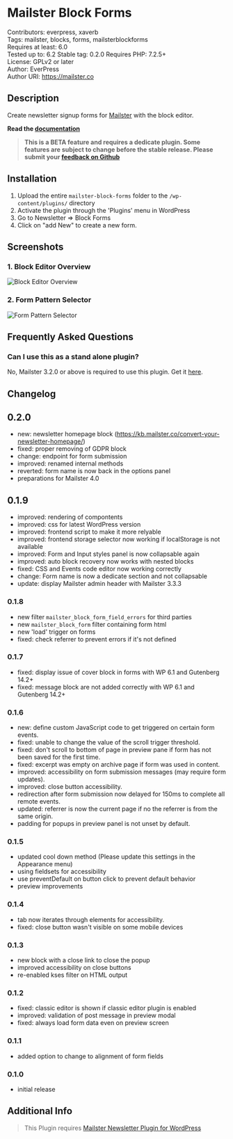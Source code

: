 # Mailster Block Forms

Contributors: everpress, xaverb  
Tags: mailster, blocks, forms, mailsterblockforms  
Requires at least: 6.0  
Tested up to: 6.2
Stable tag: 0.2.0
Requires PHP: 7.2.5+  
License: GPLv2 or later  
Author: EverPress  
Author URI: https://mailster.co

## Description

Create newsletter signup forms for [Mailster](https://mailster.co/?utm_campaign=wporg&utm_source=wordpress.org&utm_medium=readme&utm_term=Mailster+Block+Forms) with the block editor.

**Read the [documentation](https://docs.mailster.co/#/block-forms-overview)**

> **This is a BETA feature and requires a dedicate plugin. Some features are subject to change before the stable release. Please submit your [feedback on Github](https://github.com/everpress-co/mailster-block-forms/issues)**

## Installation

1. Upload the entire `mailster-block-forms` folder to the `/wp-content/plugins/` directory
2. Activate the plugin through the 'Plugins' menu in WordPress
3. Go to Newsletter => Block Forms
4. Click on "add New" to create a new form.

## Screenshots

### 1. Block Editor Overview

![Block Editor Overview](https://ps.w.org/mailster-block-forms/assets/screenshot-1.png)

### 2. Form Pattern Selector

![Form Pattern Selector](https://ps.w.org/mailster-block-forms/assets/screenshot-2.png)

## Frequently Asked Questions

### Can I use this as a stand alone plugin?

No, Mailster 3.2.0 or above is required to use this plugin. Get it [here](https://mailster.co/?utm_campaign=wporg&utm_source=wordpress.org&utm_medium=readme&utm_term=Mailster+Block+Forms).

## Changelog

## 0.2.0

- new: newsletter homepage block (https://kb.mailster.co/convert-your-newsletter-homepage/)
- fixed: proper removing of GDPR block
- change: endpoint for form submission
- improved: renamed internal methods
- reverted: form name is now back in the options panel
- preparations for Mailster 4.0

## 0.1.9

- improved: rendering of compontents
- improved: css for latest WordPress version
- improved: frontend script to make it more relyable
- improved: frontend storage selector now working if localStorage is not available
- improved: Form and Input styles panel is now collapsable again
- improved: auto block recovery now works with nested blocks
- fixed: CSS and Events code editor now working correctly
- change: Form name is now a dedicate section and not collapsable
- update: display Mailster admin header with Mailster 3.3.3

### 0.1.8

- new filter `mailster_block_form_field_errors` for third parties
- new `mailster_block_form` filter containing form html
- new 'load' trigger on forms
- fixed: check referrer to prevent errors if it's not defined

### 0.1.7

- fixed: display issue of cover block in forms with WP 6.1 and Gutenberg 14.2+
- fixed: message block are not added correctly with WP 6.1 and Gutenberg 14.2+

### 0.1.6

- new: define custom JavaScript code to get triggered on certain form events.
- fixed: unable to change the value of the scroll trigger threshold.
- fixed: don't scroll to bottom of page in preview pane if form has not been saved for the first time.
- fixed: excerpt was empty on archive page if form was used in content.
- improved: accessibility on form submission messages (may require form updates).
- improved: close button accessibility.
- redirection after form submission now delayed for 150ms to complete all remote events.
- updated: referrer is now the current page if no the referrer is from the same origin.
- padding for popups in preview panel is not unset by default.

### 0.1.5

- updated cool down method (Please update this settings in the Appearance menu)
- using fieldsets for accessibility
- use preventDefault on button click to prevent default behavior
- preview improvements

### 0.1.4

- tab now iterates through elements for accessibility.
- fixed: close button wasn't visible on some mobile devices

### 0.1.3

- new block with a close link to close the popup
- improved accessibility on close buttons
- re-enabled kses filter on HTML output

### 0.1.2

- fixed: classic editor is shown if classic editor plugin is enabled
- improved: validation of post message in preview modal
- fixed: always load form data even on preview screen

### 0.1.1

- added option to change to alignment of form fields

### 0.1.0

- initial release

## Additional Info

> This Plugin requires [Mailster Newsletter Plugin for WordPress](https://mailster.co/?utm_campaign=wporg&utm_source=wordpress.org&utm_medium=readme&utm_term=Mailster+Block+Forms)
